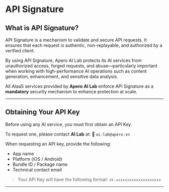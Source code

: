 # API Signature

## What is API Signature?

API Signature is a mechanism to validate and secure API requests. It ensures that each request is authentic, non-replayable, and authorized by a verified client.

By using API Signature, Apero AI Lab protects its AI services from unauthorized access, forged requests, and abuse—particularly important when working with high-performance AI operations such as content generation, enhancement, and sensitive data analysis.

All AIaaS services provided by **Apero AI Lab** enforce API Signature as a **mandatory** security mechanism to enhance protection at scale.

---

## Obtaining Your API Key

Before using any AI service, you must first obtain an API Key.

To request one, please contact **AI Lab** at: 📧 `ai-lab@apero.vn`

When requesting an API key, provide the following:

- App name
- Platform (iOS / Android)
- Bundle ID / Package name
- Technical contact email

> Your API Key will have the following format: `sk-xxxxxxxxxxxxxxxxxxxx`

---
